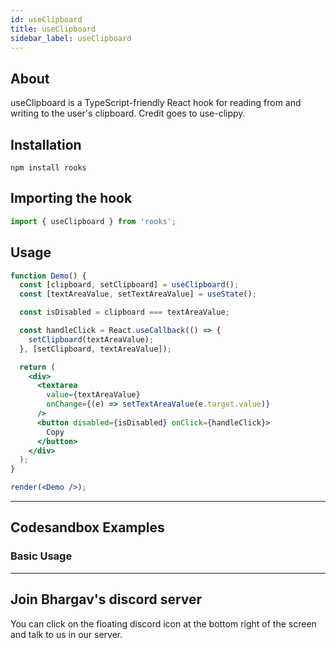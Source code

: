 ```yaml
---
id: useClipboard
title: useClipboard
sidebar_label: useClipboard
---
```


## About

useClipboard is a TypeScript-friendly React hook for reading from and writing to the user's clipboard. Credit goes to use-clippy.

[//]: # 'Main'

## Installation

```
npm install rooks
```

## Importing the hook

```javascript
import { useClipboard } from 'rooks';
```

## Usage

```jsx
function Demo() {
  const [clipboard, setClipboard] = useClipboard();
  const [textAreaValue, setTextAreaValue] = useState();

  const isDisabled = clipboard === textAreaValue;

  const handleClick = React.useCallback(() => {
    setClipboard(textAreaValue);
  }, [setClipboard, textAreaValue]);

  return (
    <div>
      <textarea
        value={textAreaValue}
        onChange={(e) => setTextAreaValue(e.target.value)}
      />
      <button disabled={isDisabled} onClick={handleClick}>
        Copy
      </button>
    </div>
  );
}

render(<Demo />);
```

---

## Codesandbox Examples

### Basic Usage

---

## Join Bhargav's discord server

You can click on the floating discord icon at the bottom right of the screen and talk to us in our server.
